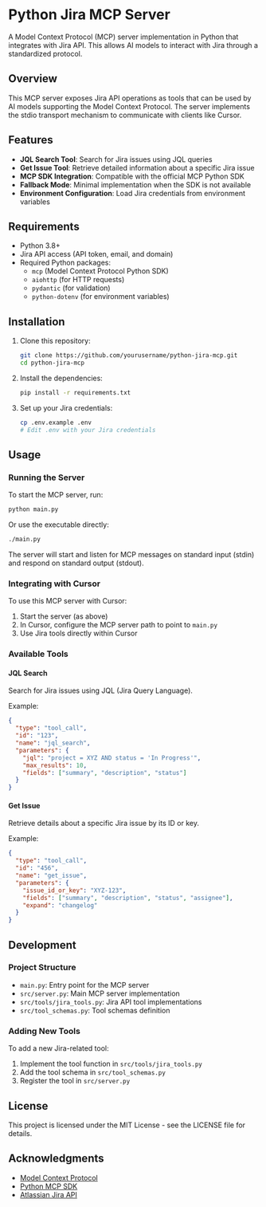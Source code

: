 # Python Jira MCP Server

A Model Context Protocol (MCP) server implementation in Python that integrates with Jira API. This allows AI models to interact with Jira through a standardized protocol.

## Overview

This MCP server exposes Jira API operations as tools that can be used by AI models supporting the Model Context Protocol. The server implements the stdio transport mechanism to communicate with clients like Cursor.

## Features

- **JQL Search Tool**: Search for Jira issues using JQL queries
- **Get Issue Tool**: Retrieve detailed information about a specific Jira issue
- **MCP SDK Integration**: Compatible with the official MCP Python SDK
- **Fallback Mode**: Minimal implementation when the SDK is not available
- **Environment Configuration**: Load Jira credentials from environment variables

## Requirements

- Python 3.8+
- Jira API access (API token, email, and domain)
- Required Python packages:
  - `mcp` (Model Context Protocol Python SDK)
  - `aiohttp` (for HTTP requests)
  - `pydantic` (for validation)
  - `python-dotenv` (for environment variables)

## Installation

1. Clone this repository:

   ```bash
   git clone https://github.com/yourusername/python-jira-mcp.git
   cd python-jira-mcp
   ```

2. Install the dependencies:

   ```bash
   pip install -r requirements.txt
   ```

3. Set up your Jira credentials:
   ```bash
   cp .env.example .env
   # Edit .env with your Jira credentials
   ```

## Usage

### Running the Server

To start the MCP server, run:

```bash
python main.py
```

Or use the executable directly:

```bash
./main.py
```

The server will start and listen for MCP messages on standard input (stdin) and respond on standard output (stdout).

### Integrating with Cursor

To use this MCP server with Cursor:

1. Start the server (as above)
2. In Cursor, configure the MCP server path to point to `main.py`
3. Use Jira tools directly within Cursor

### Available Tools

#### JQL Search

Search for Jira issues using JQL (Jira Query Language).

Example:

```json
{
  "type": "tool_call",
  "id": "123",
  "name": "jql_search",
  "parameters": {
    "jql": "project = XYZ AND status = 'In Progress'",
    "max_results": 10,
    "fields": ["summary", "description", "status"]
  }
}
```

#### Get Issue

Retrieve details about a specific Jira issue by its ID or key.

Example:

```json
{
  "type": "tool_call",
  "id": "456",
  "name": "get_issue",
  "parameters": {
    "issue_id_or_key": "XYZ-123",
    "fields": ["summary", "description", "status", "assignee"],
    "expand": "changelog"
  }
}
```

## Development

### Project Structure

- `main.py`: Entry point for the MCP server
- `src/server.py`: Main MCP server implementation
- `src/tools/jira_tools.py`: Jira API tool implementations
- `src/tool_schemas.py`: Tool schemas definition

### Adding New Tools

To add a new Jira-related tool:

1. Implement the tool function in `src/tools/jira_tools.py`
2. Add the tool schema in `src/tool_schemas.py`
3. Register the tool in `src/server.py`

## License

This project is licensed under the MIT License - see the LICENSE file for details.

## Acknowledgments

- [Model Context Protocol](https://github.com/modelcontextprotocol)
- [Python MCP SDK](https://github.com/modelcontextprotocol/python-sdk)
- [Atlassian Jira API](https://developer.atlassian.com/cloud/jira/platform/rest/v3/intro/)

